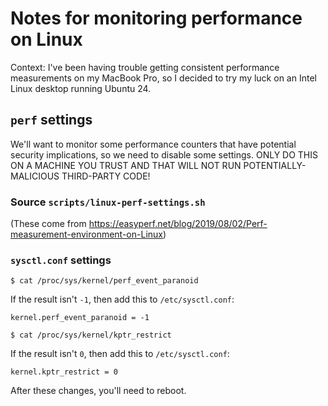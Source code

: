 # Notes for monitoring performance on Linux

Context: I've been having trouble getting consistent performance measurements on my MacBook Pro, so I decided to try my luck on an Intel Linux desktop running Ubuntu 24.

## `perf` settings

We'll want to monitor some performance counters that have potential security implications, so we need to disable some settings. ONLY DO THIS ON A MACHINE YOU TRUST AND THAT WILL NOT RUN POTENTIALLY-MALICIOUS THIRD-PARTY CODE!

### Source `scripts/linux-perf-settings.sh`

(These come from <https://easyperf.net/blog/2019/08/02/Perf-measurement-environment-on-Linux>)

### `sysctl.conf` settings

```
$ cat /proc/sys/kernel/perf_event_paranoid
```

If the result isn't `-1`, then add this to `/etc/sysctl.conf`:

```
kernel.perf_event_paranoid = -1
```

```
$ cat /proc/sys/kernel/kptr_restrict
```

If the result isn't `0`, then add this to `/etc/sysctl.conf`:

```
kernel.kptr_restrict = 0
```

After these changes, you'll need to reboot.
